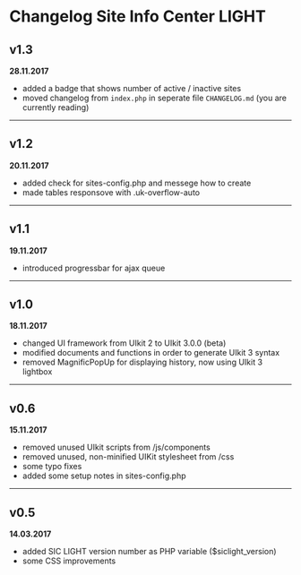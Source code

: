 # Changelog Site Info Center LIGHT

## v1.3
**28.11.2017**
* added a badge that shows number of active / inactive sites
* moved changelog from `index.php` in seperate file `CHANGELOG.md` (you are currently reading)
---

## v1.2
**20.11.2017**
* added check for sites-config.php and messege how to create
* made tables responsove with .uk-overflow-auto
---

## v1.1
**19.11.2017**
* introduced progressbar for ajax queue
---
 
## v1.0
**18.11.2017**
* changed UI framework from UIkit 2 to UIkit 3.0.0 (beta)
* modified documents and functions in order to generate UIkit 3 syntax
* removed MagnificPopUp for displaying history, now using UIkit 3 lightbox
---

## v0.6
**15.11.2017**
* removed unused UIkit scripts from /js/components
* removed unused, non-minified UIKit stylesheet from /css
* some typo fixes
* added some setup notes in sites-config.php
---

## v0.5
**14.03.2017**
* added SIC LIGHT version number as PHP variable ($siclight_version)
* some CSS improvements